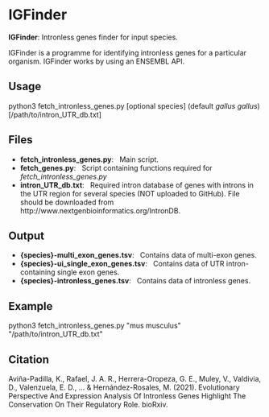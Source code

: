 # IGFinder
**IGFinder**: Intronless genes finder for input species. 

IGFinder is a programme for identifying intronless genes for a particular organism. IGFinder works by using an ENSEMBL API. 

## Usage
python3 fetch_intronless_genes.py [optional species] (default *gallus gallus*) [/path/to/intron_UTR_db.txt]

## Files
<ul>
  <li> <b>fetch_intronless_genes.py</b>: &nbsp; Main script.</li>
  <li> <b>fetch_genes.py</b>: &nbsp; Script containing functions required for <i>fetch_intronless_genes.py</i></li>
  <li> <b>intron_UTR_db.txt</b>: &nbsp; Required intron database of genes with introns in the UTR region for several species (NOT uploaded to GitHub). File should be downloaded from http://www.nextgenbioinformatics.org/IntronDB.</li> 
</ul>

## Output
<ul>
  <li> <b>{species}-multi_exon_genes.tsv</b>: &nbsp; Contains data of multi-exon genes.</li>
  <li> <b>{species}-ui_single_exon_genes.tsv</b>: &nbsp; Contains data of UTR intron-containing single exon genes.</li>
  <li> <b>{species}-intronless_genes.tsv</b>: &nbsp; Contains data of intronless genes.</li>
</ul>

## Example
python3 fetch_intronless_genes.py "mus musculus" "/path/to/intron_UTR_db.txt"

## Citation
Aviña-Padilla, K., Rafael, J. A. R., Herrera-Oropeza, G. E., Muley, V., Valdivia, D., Valenzuela, E. D., ... & Hernández-Rosales, M. (2021). Evolutionary Perspective And Expression Analysis Of Intronless Genes Highlight The Conservation On Their Regulatory Role. bioRxiv.
